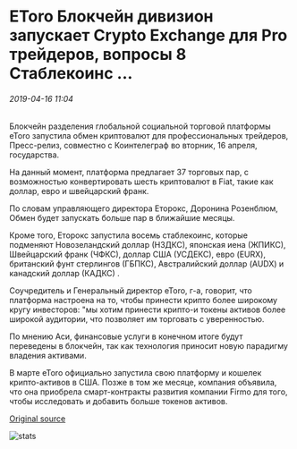 # EToro Блокчейн дивизион запускает Crypto Exchange для Pro трейдеров, вопросы 8 Стаблекоинс ...

###### 2019-04-16 11:04

Блокчейн разделения глобальной социальной торговой платформы eToro запустила обмен криптовалют для профессиональных трейдеров, Пресс-релиз, совместно с Коинтелеграф во вторник, 16 апреля, государства.

На данный момент, платформа предлагает 37 торговых пар, с возможностью конвертировать шесть криптовалют в Fiat, такие как доллар, евро и швейцарский франк.

По словам управляющего директора Еторокс, Доронина Розенблюм, Обмен будет запускать больше пар в ближайшие месяцы.

Кроме того, Еторокс запустила восемь стаблекоинс, которые подменяют Новозеландский доллар (НЗДКС), японская иена (ЖПИКС), Швейцарский франк (ЧФКС), доллар США (УСДЕКС), евро (EURX), британский фунт стерлингов (ГБПКС), Австралийский доллар (AUDX) и канадский доллар (КАДКС) .

Соучредитель и Генеральный директор eToro, г-а, говорит, что платформа настроена на то, чтобы принести крипто более широкому кругу инвесторов: "мы хотим принести крипто-и токены активов более широкой аудитории, что позволяет им торговать с уверенностью.

По мнению Аси, финансовые услуги в конечном итоге будут переведены в блокчейн, так как технология приносит новую парадигму владения активами.

В марте eToro официально запустила свою платформу и кошелек крипто-активов в США. Позже в том же месяце, компания объявила, что она приобрела смарт-контракты развития компании Firmo для того, чтобы исследовать и добавить больше токенов активов.

[Original source](https://cointelegraph.com/news/etoro-blockchain-division-launches-crypto-exchange-for-pro-traders-issues-8-stablecoins)

![stats](https://c.statcounter.com/11760860/0/a89fa40b/1/ "stats")